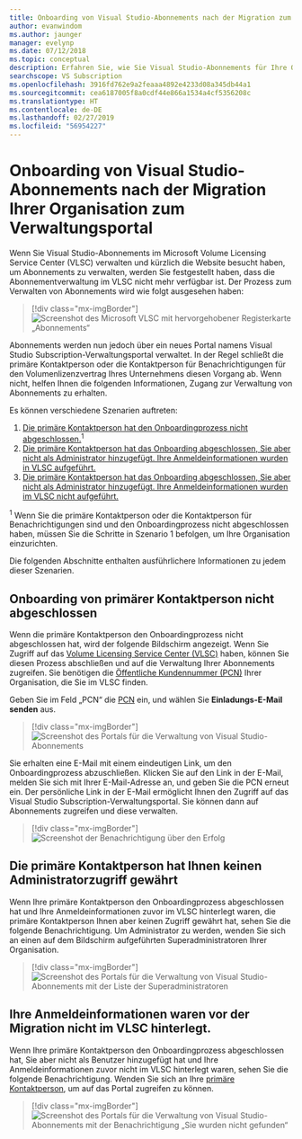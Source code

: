 ```yaml
---
title: Onboarding von Visual Studio-Abonnements nach der Migration zum Verwaltungsportal
author: evanwindom
ms.author: jaunger
manager: evelynp
ms.date: 07/12/2018
ms.topic: conceptual
description: Erfahren Sie, wie Sie Visual Studio-Abonnements für Ihre Organisation integrieren, nachdem die Migration zum Verwaltungsportal durchgeführt wurde.
searchscope: VS Subscription
ms.openlocfilehash: 3916fd762e9a2feaaa4892e4233d08a345db44a1
ms.sourcegitcommit: cea6187005f8a0cdf44e866a1534a4cf5356208c
ms.translationtype: HT
ms.contentlocale: de-DE
ms.lasthandoff: 02/27/2019
ms.locfileid: "56954227"
---
```

# <a name="onboard-to-the-visual-studio-subscriptions-administration-portal-after-your-organization-is-migrated"></a>Onboarding von Visual Studio-Abonnements nach der Migration Ihrer Organisation zum Verwaltungsportal

Wenn Sie Visual Studio-Abonnements im Microsoft Volume Licensing Service Center (VLSC) verwalten und kürzlich die Website besucht haben, um Abonnements zu verwalten, werden Sie festgestellt haben, dass die Abonnementverwaltung im VLSC nicht mehr verfügbar ist. Der Prozess zum Verwalten von Abonnements wird wie folgt ausgesehen haben:
> [!div class="mx-imgBorder"]
> ![Screenshot des Microsoft VLSC mit hervorgehobener Registerkarte „Abonnements“](_img/post-migration-onboarding/vlsc-subscriptions.png)

Abonnements werden nun jedoch über ein neues Portal namens Visual Studio Subscription-Verwaltungsportal verwaltet. In der Regel schließt die primäre Kontaktperson oder die Kontaktperson für Benachrichtigungen für den Volumenlizenzvertrag Ihres Unternehmens diesen Vorgang ab. Wenn nicht, helfen Ihnen die folgenden Informationen, Zugang zur Verwaltung von Abonnements zu erhalten.

Es können verschiedene Szenarien auftreten:

1. [Die primäre Kontaktperson hat den Onboardingprozess nicht abgeschlossen.](#Onboarding-not-completed-by-Primary-Contact)<sup>1</sup> 
2. [Die primäre Kontaktperson hat das Onboarding abgeschlossen, Sie aber nicht als Administrator hinzugefügt. Ihre Anmeldeinformationen wurden in VLSC aufgeführt.](#Primary-Contact-did-not-provide-you-administrator-access) 
3. [Die primäre Kontaktperson hat das Onboarding abgeschlossen, Sie aber nicht als Administrator hinzugefügt. Ihre Anmeldeinformationen wurden im VLSC nicht aufgeführt.](#Your-credentials-were-not-listed-in-VLSC-prior-to-migration)  

<sup>1</sup> Wenn Sie die primäre Kontaktperson oder die Kontaktperson für Benachrichtigungen sind und den Onboardingprozess nicht abgeschlossen haben, müssen Sie die Schritte in Szenario 1 befolgen, um Ihre Organisation einzurichten.

Die folgenden Abschnitte enthalten ausführlichere Informationen zu jedem dieser Szenarien.

## <a name="onboarding-not-completed-by-primary-contact"></a>Onboarding von primärer Kontaktperson nicht abgeschlossen

Wenn die primäre Kontaktperson den Onboardingprozess nicht abgeschlossen hat, wird der folgende Bildschirm angezeigt. Wenn Sie Zugriff auf das [Volume Licensing Service Center (VLSC)](https://www.microsoft.com/Licensing/servicecenter/default.aspx) haben, können Sie diesen Prozess abschließen und auf die Verwaltung Ihrer Abonnements zugreifen. Sie benötigen die [Öffentliche Kundennummer (PCN)](find-pcn.md) Ihrer Organisation, die Sie im VLSC finden.

Geben Sie im Feld „PCN“ die [PCN](find-pcn.md) ein, und wählen Sie **Einladungs-E-Mail senden** aus.
> [!div class="mx-imgBorder"]
> ![Screenshot des Portals für die Verwaltung von Visual Studio-Abonnements](_img/post-migration-onboarding/send-invitation.png)

Sie erhalten eine E-Mail mit einem eindeutigen Link, um den Onboardingprozess abzuschließen. Klicken Sie auf den Link in der E-Mail, melden Sie sich mit Ihrer E-Mail-Adresse an, und geben Sie die PCN erneut ein. Der persönliche Link in der E-Mail ermöglicht Ihnen den Zugriff auf das Visual Studio Subscription-Verwaltungsportal. Sie können dann auf Abonnements zugreifen und diese verwalten.
> [!div class="mx-imgBorder"]
> ![Screenshot der Benachrichtigung über den Erfolg](_img/post-migration-onboarding/email-success.png)

## <a name="primary-contact-did-not-provide-you-administrator-access"></a>Die primäre Kontaktperson hat Ihnen keinen Administratorzugriff gewährt

Wenn Ihre primäre Kontaktperson den Onboardingprozess abgeschlossen hat und Ihre Anmeldeinformationen zuvor im VLSC hinterlegt waren, die primäre Kontaktperson Ihnen aber keinen Zugriff gewährt hat, sehen Sie die folgende Benachrichtigung. Um Administrator zu werden, wenden Sie sich an einen auf dem Bildschirm aufgeführten Superadministratoren Ihrer Organisation.
> [!div class="mx-imgBorder"]
> ![Screenshot des Portals für die Verwaltung von Visual Studio-Abonnements mit der Liste der Superadministratoren](_img/post-migration-onboarding/admin-list.png)

## <a name="your-credentials-were-not-listed-in-vlsc-prior-to-migration"></a>Ihre Anmeldeinformationen waren vor der Migration nicht im VLSC hinterlegt.

Wenn Ihre primäre Kontaktperson den Onboardingprozess abgeschlossen hat, Sie aber nicht als Benutzer hinzugefügt hat und Ihre Anmeldeinformationen zuvor nicht im VLSC hinterlegt waren, sehen Sie die folgende Benachrichtigung. Wenden Sie sich an Ihre [primäre Kontaktperson](find-primary-contact.md), um auf das Portal zugreifen zu können.
> [!div class="mx-imgBorder"]
> ![Screenshot des Portals für die Verwaltung von Visual Studio-Abonnements mit der Benachrichtigung „Sie wurden nicht gefunden“](_img/post-migration-onboarding/cant-find-you.png)